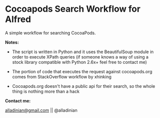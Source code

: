 Cocoapods Search Workflow for Alfred
================================

A simple workflow for searching CocoaPods.

**Notes:**

- The script is written in Python and it uses the BeautifulSoup module in order to execute XPath queries (if someone knows a way of using a stock library compatible with Python 2.6x+ feel free to contact me)

- The portion of code that executes the request against cocoapods.org comes from StackOverflow workflow by xhinking
- Cocoapods.org doesn't have a public api for their search, so the whole thing is nothing more than a hack

**Contact me:**

alladinian@gmail.com || @alladinian